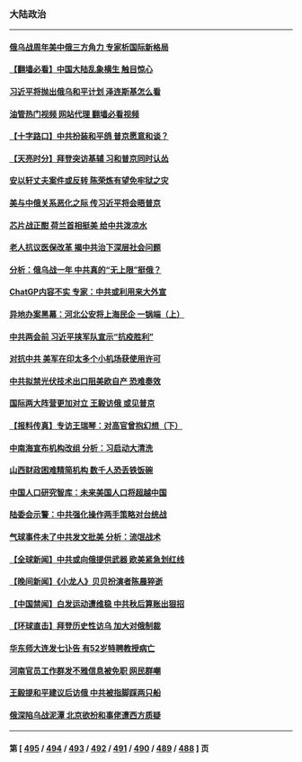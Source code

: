### 大陆政治
---
#### [俄乌战周年美中俄三方角力 专家析国际新格局](../../pages/ncid277/n13934906.md?02221245) 
#### [【翻墙必看】中国大陆乱象横生 触目惊心](../../pages/ncid277/n13935103.md?02221245) 
#### [习近平将抛出俄乌和平计划 泽连斯基怎么看](../../pages/ncid277/n13934993.md?02221245) 
#### [油管热门视频 网站代理 翻墙必看视频](http://138.2.39.72:81/youtube.html?epic-marker?02221245)
#### [【十字路口】中共扮装和平鸽 普京愿意和谈？](../../pages/ncid277/n13934851.md?02221245) 
#### [【天亮时分】拜登突访基辅 习和普京同时认怂](../../pages/ncid277/n13934937.md?02221245) 
#### [安以轩丈夫案件或反转 陈荣炼有望免牢狱之灾](../../pages/ncid277/n13934946.md?02221245) 
#### [美与中俄关系恶化之际 传习近平将会晤普京](../../pages/ncid277/n13934888.md?02221245) 
#### [芯片战正酣 荷兰首相挺美 给中共泼凉水](../../pages/ncid277/n13934957.md?02221245) 
#### [老人抗议医保改革 揭中共治下深层社会问题](../../pages/ncid277/n13934963.md?02221245) 
#### [分析：俄乌战一年 中共真的“无上限”挺俄？](../../pages/ncid277/n13934884.md?02221245) 
#### [ChatGP内容不实 专家：中共或利用来大外宣](../../pages/ncid277/n13934885.md?02221245) 
#### [异地办案黑幕：河北公安将上海民企 一锅端（上）](../../pages/ncid277/n13933995.md?02221245) 
#### [中共两会前 习近平挟军队宣示“抗疫胜利”](../../pages/ncid277/n13934912.md?02221245) 
#### [对抗中共 美军在印太多个小机场获使用许可](../../pages/ncid277/n13934892.md?02221245) 
#### [中共拟禁光伏技术出口阻美欧自产 恐难奏效](../../pages/ncid277/n13934909.md?02221245) 
#### [国际两大阵营更加对立 王毅访俄 或见普京](../../pages/ncid277/n13934882.md?02221245) 
#### [【报料传真】专访王瑞琴：对高官曾抱幻想（下）](../../pages/ncid277/n13932987.md?02221245) 
#### [中南海宣布机构改组 分析：习启动大清洗](../../pages/ncid277/n13934829.md?02221245) 
#### [山西财政困难精简机构 数千人恐丢铁饭碗](../../pages/ncid277/n13934701.md?02221245) 
#### [中国人口研究智库：未来美国人口将超越中国](../../pages/ncid277/n13934700.md?02221245) 
#### [陆委会示警：中共强化操作两手策略对台统战](../../pages/ncid277/n13934590.md?02221245) 
#### [气球事件未了中共发文批美 分析：流氓战术](../../pages/ncid277/n13934573.md?02221245) 
#### [【全球新闻】中共或向俄提供武器 欧美紧急划红线](../../pages/ncid277/n13933999.md?02221245) 
#### [【晚间新闻】《小龙人》贝贝扮演者陈晨猝逝](../../pages/ncid277/n13934667.md?02221245) 
#### [【中国禁闻】白发运动遭维稳 中共秋后算账出狠招](../../pages/ncid277/n13934372.md?02221245) 
#### [【环球直击】拜登历史性访乌 加大对俄制裁](../../pages/ncid277/n13934378.md?02221245) 
#### [华东师大连发七讣告 有52岁特聘教授病亡](../../pages/ncid277/n13934636.md?02221245) 
#### [河南官员工作群发不雅信息被免职 网民群嘲](../../pages/ncid277/n13934619.md?02221245) 
#### [王毅提和平建议后访俄  中共被指脚踩两只船](../../pages/ncid277/n13934301.md?02221245) 
#### [俄深陷乌战泥潭 北京欲扮和事佬遭西方质疑](../../pages/ncid277/n13934567.md?02221245) 

---
#### 第 [ [495](./495.md?02221245) / [494](./494.md?02221245) / [493](./493.md?02221245) / [492](./492.md?02221245) / [491](./491.md?02221245) / [490](./490.md?02221245) / [489](./489.md?02221245) / [488](./488.md?02221245) ] 页
